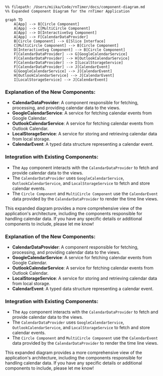 ```mermaid
%% filepath: /Users/miika/Code/rnTimer/docs/component-diagram.md
%% Expanded Component Diagram for the rnTimer Application

graph TD
    A[App] --> B[Circle Component]
    A[App] --> C[MultiCircle Component]
    A[App] --> D[InteractiveSvg Component]
    A[App] --> F[CalendarDataProvider]
    B[Circle Component] --> E[Slice Interface]
    C[MultiCircle Component] --> B[Circle Component]
    D[InteractiveSvg Component] --> B[Circle Component]
    F[CalendarDataProvider] --> G[GoogleCalendarService]
    F[CalendarDataProvider] --> H[OutlookCalendarService]
    F[CalendarDataProvider] --> I[LocalStorageService]
    F[CalendarDataProvider] --> J[CalendarEvent]
    G[GoogleCalendarService] --> J[CalendarEvent]
    H[OutlookCalendarService] --> J[CalendarEvent]
    I[LocalStorageService] --> J[CalendarEvent]
```

### Explanation of the New Components:

- **CalendarDataProvider**: A component responsible for fetching, processing, and providing calendar data to the views.
- **GoogleCalendarService**: A service for fetching calendar events from Google Calendar.
- **OutlookCalendarService**: A service for fetching calendar events from Outlook Calendar.
- **LocalStorageService**: A service for storing and retrieving calendar data from local storage.
- **CalendarEvent**: A typed data structure representing a calendar event.

### Integration with Existing Components:

- The `App` component interacts with the `CalendarDataProvider` to fetch and provide calendar data to the views.
- The `CalendarDataProvider` uses `GoogleCalendarService`, `OutlookCalendarService`, and `LocalStorageService` to fetch and store calendar events.
- The `Circle Component` and `MultiCircle Component` use the `CalendarEvent` data provided by the `CalendarDataProvider` to render the time line views.

This expanded diagram provides a more comprehensive view of the application's architecture, including the components responsible for handling calendar data. If you have any specific details or additional components to include, please let me know!

### Explanation of the New Components:

- **CalendarDataProvider**: A component responsible for fetching, processing, and providing calendar data to the views.
- **GoogleCalendarService**: A service for fetching calendar events from Google Calendar.
- **OutlookCalendarService**: A service for fetching calendar events from Outlook Calendar.
- **LocalStorageService**: A service for storing and retrieving calendar data from local storage.
- **CalendarEvent**: A typed data structure representing a calendar event.

### Integration with Existing Components:

- The `App` component interacts with the `CalendarDataProvider` to fetch and provide calendar data to the views.
- The `CalendarDataProvider` uses `GoogleCalendarService`, `OutlookCalendarService`, and `LocalStorageService` to fetch and store calendar events.
- The `Circle Component` and `MultiCircle Component` use the `CalendarEvent` data provided by the `CalendarDataProvider` to render the time line views.

This expanded diagram provides a more comprehensive view of the application's architecture, including the components responsible for handling calendar data. If you have any specific details or additional components to include, please let me know!
